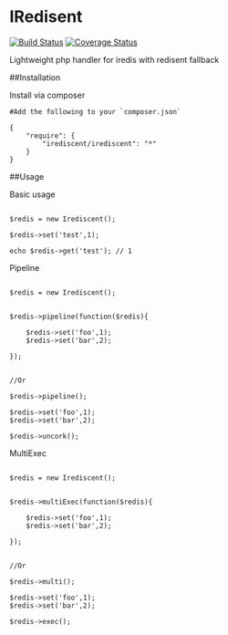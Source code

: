 IRedisent
========
[![Build Status](https://travis-ci.org/joegreen0991/irediscent.svg)](https://travis-ci.org/joegreen0991/irediscent)  [![Coverage Status](https://coveralls.io/repos/joegreen0991/irediscent/badge.png?branch=master)](https://coveralls.io/r/joegreen0991/irediscent?branch=master)

Lightweight php handler for iredis with redisent fallback

##Installation

Install via composer

~~~
#Add the following to your `composer.json`

{
    "require": {
        "irediscent/irediscent": "*"
    }
}
~~~


##Usage

Basic usage

~~~

$redis = new Irediscent();

$redis->set('test',1);

echo $redis->get('test'); // 1

~~~

Pipeline

~~~

$redis = new Irediscent();


$redis->pipeline(function($redis){

    $redis->set('foo',1);
    $redis->set('bar',2);

});


//Or

$redis->pipeline();

$redis->set('foo',1);
$redis->set('bar',2);

$redis->uncork();

~~~


MultiExec

~~~

$redis = new Irediscent();


$redis->multiExec(function($redis){

    $redis->set('foo',1);
    $redis->set('bar',2);

});


//Or

$redis->multi();

$redis->set('foo',1);
$redis->set('bar',2);

$redis->exec();

~~~
